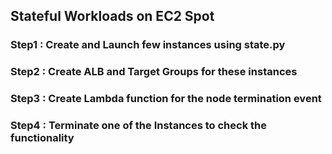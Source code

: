 ## Stateful Workloads on EC2 Spot

### Step1 :  Create and Launch few instances using state.py   

### Step2 :  Create ALB and Target Groups for these instances

### Step3 :  Create Lambda function for the node termination event

### Step4 :  Terminate one of the Instances to check the functionality
